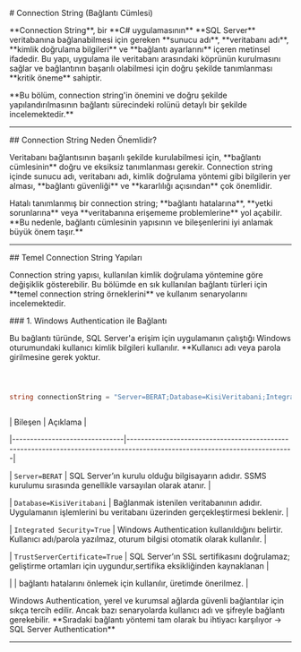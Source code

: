 \# Connection String (Bağlantı Cümlesi)



\*\*Connection String\*\*, bir \*\*C# uygulamasının\*\* \*\*SQL Server\*\* veritabanına bağlanabilmesi için gereken \*\*sunucu adı\*\*, \*\*veritabanı adı\*\*, \*\*kimlik doğrulama bilgileri\*\* ve \*\*bağlantı ayarlarını\*\* içeren metinsel ifadedir. Bu yapı, uygulama ile veritabanı arasındaki köprünün kurulmasını sağlar ve bağlantının başarılı olabilmesi için doğru şekilde tanımlanması \*\*kritik öneme\*\* sahiptir.



\*\*Bu bölüm, connection string'in önemini ve doğru şekilde yapılandırılmasının bağlantı sürecindeki rolünü detaylı bir şekilde incelemektedir.\*\*



---



\## Connection String Neden Önemlidir?



Veritabanı bağlantısının başarılı şekilde kurulabilmesi için, \*\*bağlantı cümlesinin\*\* doğru ve eksiksiz tanımlanması gerekir. Connection string içinde sunucu adı, veritabanı adı, kimlik doğrulama yöntemi gibi bilgilerin yer alması, \*\*bağlantı güvenliği\*\* ve \*\*kararlılığı açısından\*\* çok önemlidir.



Hatalı tanımlanmış bir connection string; \*\*bağlantı hatalarına\*\*, \*\*yetki sorunlarına\*\* veya \*\*veritabanına erişememe problemlerine\*\* yol açabilir. \*\*Bu nedenle, bağlantı cümlesinin yapısının ve bileşenlerini iyi anlamak büyük önem taşır.\*\*



---



\## Temel Connection String Yapıları



Connection string yapısı, kullanılan kimlik doğrulama yöntemine göre değişiklik gösterebilir. Bu bölümde en sık kullanılan bağlantı türleri için \*\*temel connection string örneklerini\*\* ve kullanım senaryolarını incelemektedir.



\### 1. Windows Authentication ile Bağlantı



Bu bağlantı türünde, SQL Server'a erişim için uygulamanın çalıştığı Windows oturumundaki kullanıcı kimlik bilgileri kullanılır. \*\*Kullanıcı adı veya parola girilmesine gerek yoktur.



```csharp



string connectionString = "Server=BERAT;Database=KisiVeritabani;Integrated Security=True;TrustServerCertificate=True;";



```



| Bileşen                       | Açıklama                                                                                                                   |

|-------------------------------|----------------------------------------------------------------------------------------------------------------------------|

| `Server=BERAT`                | SQL Server’ın kurulu olduğu bilgisayarın adıdır. SSMS kurulumu sırasında genellikle varsayılan olarak atanır.              |

| `Database=KisiVeritabani`     | Bağlanmak istenilen veritabanının adıdır. Uygulamanın işlemlerini bu veritabanı üzerinden gerçekleştirmesi beklenir.       |

| `Integrated Security=True`    | Windows Authentication kullanıldığını belirtir. Kullanıcı adı/parola yazılmaz, oturum bilgisi otomatik olarak kullanılır.  |

| `TrustServerCertificate=True` | SQL Server’ın SSL sertifikasını doğrulamaz; geliştirme ortamları için uygundur,sertifika eksikliğinden kaynaklanan         |

|				| bağlantı hatalarını önlemek için kullanılır, üretimde önerilmez.  					                     |



Windows Authentication, yerel ve kurumsal ağlarda güvenli bağlantılar için sıkça tercih edilir. Ancak bazı senaryolarda kullanıcı adı ve şifreyle bağlantı gerekebilir. \*\*Sıradaki bağlantı yöntemi tam olarak bu ihtiyacı karşılıyor → SQL Server Authentication\*\*



---

